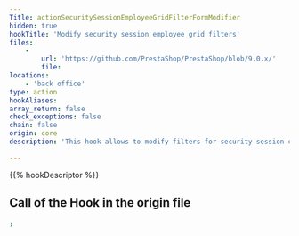 ```yaml
---
Title: actionSecuritySessionEmployeeGridFilterFormModifier
hidden: true
hookTitle: 'Modify security session employee grid filters'
files:
    -
        url: 'https://github.com/PrestaShop/PrestaShop/blob/9.0.x/'
        file: 
locations:
    - 'back office'
type: action
hookAliases: 
array_return: false
check_exceptions: false
chain: false
origin: core
description: 'This hook allows to modify filters for security session employee grid'

---
```


{{% hookDescriptor %}}

## Call of the Hook in the origin file

```php
;
```
